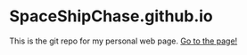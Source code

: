 # SpaceShipChase.github.io
This is the git repo for my personal web page.
[Go to the page!](https://SpaceShipChase.github.io)
